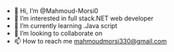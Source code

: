 - 👋 Hi, I’m @Mahmoud-Morsi0
- 👀 I’m interested in full stack.NET web developer
- 🌱 I’m currently learning .Java script
- 💞️ I’m looking to collaborate on 
- 📫 How to reach me mahmoudmorsi330@gmail.com

<!---
Mahmoud-Morsi0/Mahmoud-Morsi0 is a ✨ special ✨ repository because its `README.md` (this file) appears on your GitHub profile.
You can click the Preview link to take a look at your changes.
--->
